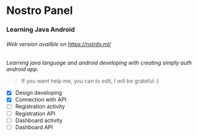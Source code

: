 # Nostro Panel
### Learning Java Android
###### Web version avalible on https://nstrdv.ml/
  *Learning java language and android developing with creating simply auth android app.*
  > If you want help me, you can to edit, I will be grateful :)

  - [X] Design developing
  - [X] Connection with API
  - [ ] Registration activity
  - [ ] Registration API
  - [ ] Dashboard activity
  - [ ] Dashboard API
